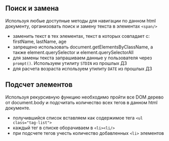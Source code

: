 ## Поиск и замена

Используя любые доступные методы для навигации по данном html документу, организовать поиск и замену текста в элементах `<span/>`
  * заменить текст в тех элементах, текст в которых совпадает с: firstName, lastName, age
  * запрещено использовать document.getElementsByClassName, а также element.querySelector и element.querySelectorAll
  * для замены текста запрашиваем данные у пользователя через `prompt()`. Используем утилиту `STDIN` из прошлых ДЗ
  * для расчета возраста используем утилиту `DATE` из прошлых ДЗ

## Подсчет элементов

Используя рекурсивную функцию необходимо пройти все DOM дерево от document.body и подсчитать количество всех тегов в данном html документе.
  * получившийся список вставляем как содержимое тега `<ul class="tag-list">`
  * каждый тег в списке оборачиваем в `<li><li/>`
  * при подсчете тегов учесть количество добавленных `<li>` элементов

